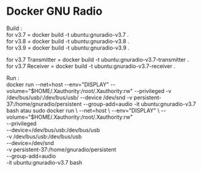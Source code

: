 # Docker GNU Radio

Build :  
for v3.7 = docker build -t ubuntu:gnuradio-v3.7 .  
for v3.8 = docker build -t ubuntu:gnuradio-v3.8 .  
for v3.9 = docker build -t ubuntu:gnuradio-v3.9 .  

for v3.7 Transmitter = docker build -t ubuntu:gnuradio-v3.7-transmitter .  
for v3.7 Receiver = docker build -t ubuntu:gnuradio-v3.7-receiver .  

Run :  
docker run --net=host --env="DISPLAY" --volume="$HOME/.Xauthority:/root/.Xauthority:rw" --privileged -v /dev/bus/usb/:/dev/bus/usb/ --device /dev/snd -v persistent-37:/home/gnuradio/persistent --group-add=audio -it ubuntu:gnuradio-v3.7 bash  
atau  
sudo docker run \
  --net=host \
  --env="DISPLAY" \
  --volume="$HOME/.Xauthority:/root/.Xauthority:rw" \
  --privileged \
  --device=/dev/bus/usb:/dev/bus/usb \
  -v /dev/bus/usb:/dev/bus/usb \
  --device=/dev/snd \
  -v persistent-37:/home/gnuradio/persistent \
  --group-add=audio \
  -it ubuntu:gnuradio-v3.7 bash  
